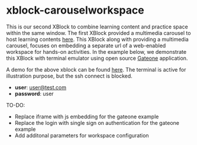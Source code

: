 xblock-carouselworkspace
=============
This is our second XBlock to combine learning content and practice space within the same window. The first XBlock provided a multimedia carousel to host learning contents [here](https://github.com/METIT-BU/xblock-carousel "Carousel XBlock github"). This XBlock along with providing a multimedia carousel, focuses on embedding a separate url of a web-enabled workspace for hands-on activities. In the example below, we demonstrate this XBlock with terminal emulator using open source [Gateone](https://github.com/liftoff/GateOne "GateOne") application.

A demo for the above xblock can be found [here](http://met-testedx2.bu.edu:8000/courses/MET/101/2014/about "CarouselWorkspace XBlock demo"). The terminal is active for illustration purpose, but the ssh connect is blocked.

* **user**: user@test.com
* **password**: user

TO-DO: 
-	Replace iframe with js embedding for the gateone example
-	Replace the login with single sign on authentication for the gateone example
-	Add additonal parameters for workspace configuration
